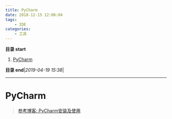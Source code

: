 ```yaml
---
title: PyCharm
date: 2018-12-15 12:08:04
tags: 
    - IDE
categories: 
    - 工具
---
```


**目录 start**
 
1. [PyCharm](#pycharm)

**目录 end**|_2019-04-19 15:38_|
****************************************
# PyCharm
> [参考博客: PyCharm安装及使用](https://www.jianshu.com/p/042324342bf4)



